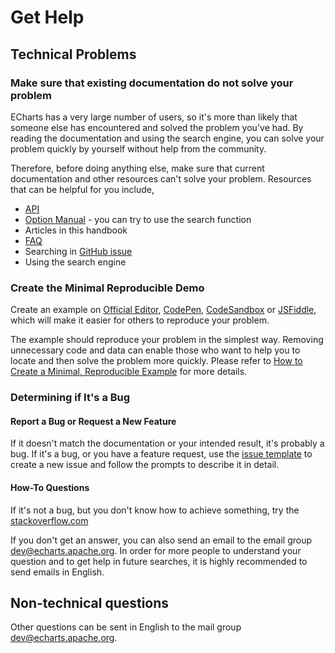 # Get Help

## Technical Problems

### Make sure that existing documentation do not solve your problem

ECharts has a very large number of users, so it's more than likely that someone else has encountered and solved the problem you've had. By reading the documentation and using the search engine, you can solve your problem quickly by yourself without help from the community.

Therefore, before doing anything else, make sure that current documentation and other resources can't solve your problem. Resources that can be helpful for you include,

- [API](${mainSitePath}api.html)
- [Option Manual](${mainSitePath}option.html) - you can try to use the search function
- Articles in this handbook
- [FAQ](${mainSitePath}faq.html)
- Searching in [GitHub issue](https://github.com/apache/echarts/issues)
- Using the search engine

### Create the Minimal Reproducible Demo

Create an example on [Official Editor](${mainSitePath}examples/editor.html), [CodePen](https://codepen.io/Ovilia/pen/dyYWXWM), [CodeSandbox](https://codesandbox.io/s/echarts-basic-example-template-mpfz1s) or [JSFiddle](https://jsfiddle.net/plainheart/e46ozpqj/7/), which will make it easier for others to reproduce your problem.

The example should reproduce your problem in the simplest way. Removing unnecessary code and data can enable those who want to help you to locate and then solve the problem more quickly. Please refer to [How to Create a Minimal, Reproducible Example](https://stackoverflow.com/help/minimal-reproducible-example) for more details.

### Determining if It's a Bug

#### Report a Bug or Request a New Feature

If it doesn't match the documentation or your intended result, it's probably a bug. If it's a bug, or you have a feature request, use the [issue template](https://github.com/apache/echarts/issues/new/choose) to create a new issue and follow the prompts to describe it in detail.

#### How-To Questions

If it's not a bug, but you don't know how to achieve something, try the <a href="https://stackoverflow.com">stackoverflow.com</a>

If you don't get an answer, you can also send an email to the email group [dev@echarts.apache.org](mailto:dev@echarts.apache.org). In order for more people to understand your question and to get help in future searches, it is highly recommended to send emails in English.

## Non-technical questions

Other questions can be sent in English to the mail group [dev@echarts.apache.org](mailto:dev@echarts.apache.org).
